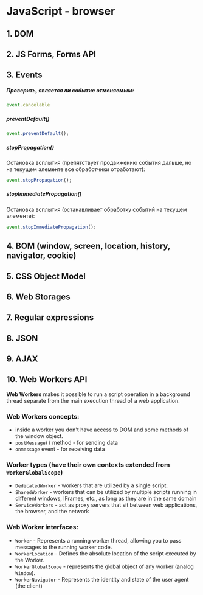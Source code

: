# **JavaScript - browser**

## 1. DOM

## 2. JS Forms, Forms API

## 3. Events

##### Проверить, является ли событие отменяемым:
```javascript
event.cancelable
```

##### preventDefault()
```javascript
event.preventDefault();
```
##### stopPropagation()
Остановка всплытия (препятствует продвижению события дальше, но на текущем элементе все обработчики отработают):
```javascript
event.stopPropagation();
```

##### stopImmediatePropagation() 
Остановка всплытия (останавливает обработку событий на текущем элементе):
```javascript
event.stopImmediatePropagation();
```

## 4. BOM (window, screen, location, history, navigator, cookie)
## 5. CSS Object Model
## 6. Web Storages
## 7. Regular expressions
## 8. JSON
## 9. AJAX

## 10. Web Workers API
**Web Workers** makes it possible to run a script operation in a background thread separate 
from the main execution thread of a web application.

### Web Workers concepts:
- inside a worker you don't have access to DOM and some methods of the window object.
- `postMessage()` method - for sending data
- `onmessage` event - for receiving data

### Worker types (have their own contexts extended from `WorkerGlobalScope`)
- `DedicatedWorker` - workers that are utilized by a single script.
- `SharedWorker` - workers that can be utilized by multiple scripts running in different windows, IFrames, etc., as long as they are in the same domain
- `ServiceWorkers` - act as proxy servers that sit between web applications, the browser, and the network

### Web Worker interfaces:
- `Worker` - Represents a running worker thread, allowing you to pass messages to the running worker code.
- `WorkerLocation` - Defines the absolute location of the script executed by the Worker.
- `WorkerGlobalScope` - represents the global object of any worker (analog `Window`).
- `WorkerNavigator` - Represents the identity and state of the user agent (the client)








